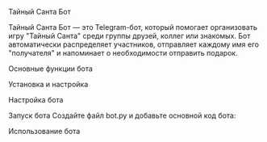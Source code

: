 Тайный Санта Бот

Тайный Санта Бот — это Telegram-бот, который помогает организовать игру "Тайный Санта" среди группы друзей, коллег или знакомых. Бот автоматически распределяет участников, отправляет каждому имя его "получателя" и напоминает о необходимости отправить подарок.

Основные функции бота

Установка и настройка

Настройка бота

Запуск бота
Создайте файл bot.py и добавьте основной код бота:

Использование бота

